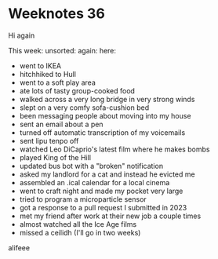# Weeknotes 36

Hi again

This week: unsorted: again: here:

- went to IKEA
- hitchhiked to Hull
- went to a soft play area
- ate lots of tasty group-cooked food
- walked across a very long bridge in very strong winds
- slept on a very comfy sofa-cushion bed
- been messaging people about moving into my house
- sent an email about a pen
- turned off automatic transcription of my voicemails
- sent lipu tenpo off
- watched Leo DiCaprio's latest film where he makes bombs
- played King of the Hill
- updated bus bot with a "broken" notification
- asked my landlord for a cat and instead he evicted me
- assembled an .ical calendar for a local cinema
- went to craft night and made my pocket very large
- tried to program a microparticle sensor
- got a response to a pull request I submitted in 2023
- met my friend after work at their new job a couple times
- almost watched all the Ice Age films
- missed a ceilidh (I'll go in two weeks)

alifeee
